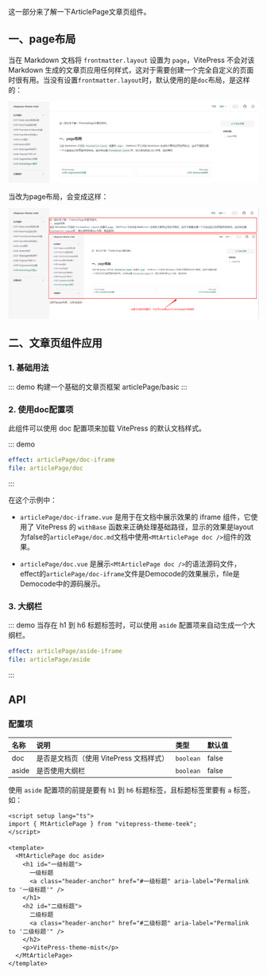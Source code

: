 这一部分来了解一下ArticlePage文章页组件。

<!-- more -->

<script setup>
import { MtArticlePage } from "vitepress-theme-mist"
</script>

## 一、page布局

当在 Markdown 文档将 `frontmatter.layout` 设置为 `page`，VitePress 不会对该 Markdown 生成的文章页应用任何样式，这对于需要创建一个完全自定义的页面时很有用。当没有设置`frontmatter.layout`时，默认使用的是`doc`布局，是这样的：

![image-20250823132732985](./LV10-ArticlePage文章页/img/image-20250823132732985.png)

当改为page布局，会变成这样：

![image-20250823132935378](./LV10-ArticlePage文章页/img/image-20250823132935378.png)

## 二、文章页组件应用

### 1. 基础用法

::: demo 构建一个基础的文章页框架
articlePage/basic
:::

### 2. 使用doc配置项

此组件可以使用 doc 配置项来加载 VitePress 的默认文档样式。

::: demo

```yaml
effect: articlePage/doc-iframe
file: articlePage/doc
```

:::

在这个示例中：
- `articlePage/doc-iframe.vue` 是用于在文档中展示效果的 iframe 组件，它使用了 VitePress 的 `withBase` 函数来正确处理基础路径，显示的效果是layout为false的`articlePage/doc.md`文档中使用`<MtArticlePage doc />`组件的效果。

- `articlePage/doc.vue` 是展示`<MtArticlePage doc />`的语法源码文件，effect的`articlePage/doc-iframe`文件是Democode的效果展示，file是Democode中的源码展示。

### 3. 大纲栏

::: demo 当存在 h1 到 h6 标题标签时，可以使用 `aside` 配置项来自动生成一个大纲栏。

```yaml
effect: articlePage/aside-iframe
file: articlePage/aside
```

:::

## API

### 配置项

| 名称  | 说明                                    | 类型      | 默认值 |
| :---- | :-------------------------------------- | :-------- | :----- |
| doc   | 是否是文档页（使用 VitePress 文档样式） | `boolean` | false  |
| aside | 是否使用大纲栏                          | `boolean` | false  |

使用 `aside` 配置项的前提是要有 `h1` 到 `h6` 标题标签，且标题标签里要有 `a` 标签，如：

```vue
<script setup lang="ts">
import { MtArticlePage } from "vitepress-theme-teek";
</script>

<template>
  <MtArticlePage doc aside>
    <h1 id="一级标题">
      一级标题
      <a class="header-anchor" href="#一级标题" aria-label="Permalink to '一级标题'" />
    </h1>
    <h2 id="二级标题">
      二级标题
      <a class="header-anchor" href="#二级标题" aria-label="Permalink to '二级标题'" />
    </h2>
    <p>VitePress-theme-mist</p>
  </MtArticlePage>
</template>
```

